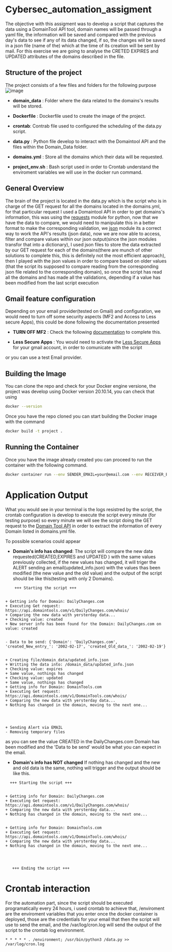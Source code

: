 # Cybersec_automation_assigment

The objective with this assigment was to develop a script that captures the data using a DomainTool API tool, domain names will be passed through a yaml file, 
the information will be saved and compared with the previous day's data to see if any of its data changed, if so, 
the changes will be saved in a json file (name of the) which at the time of its creation will be sent by mail. 
For this exercise we are going to analyse the CRETED EXPIRES and UPDATED attributes of the domains described in the file.


## Structure of the project
The project consists of a few files and folders for the following purpose
![image](https://user-images.githubusercontent.com/8351858/165890299-23852d24-6cb9-4f9e-a17e-1864f38e230a.png)

* **domain_data** : Folder where the data related to the domains's results will be stored.

* **Dockerfile** : Dockerfile used to create the image of the project.

* **crontab**: Contrab file used to configured the scheduling of the  data.py script.

* **data.py** : Python file develop to interact with the Domaintool API and the files within the Domain_Data folder.

* **domains.yml** : Store all the domains which their data will be requested.

* **project_env.sh** : Bash script used in order to Crontab understand the enviroment variables we will use in the docker run command.

## General Overview

The brain of the project is located in the data.py which is the script who is in charge of the GET request for all the domains located in the domains.yml, for that particular request I used a Domaintool API in order to get domains's information, this was using the [requests](https://docs.python-requests.org/en/latest/) module for python, now that we have the data to compare, we would need to manipulate this in a better format to make the corresponding validation, we [json](https://docs.python.org/3/library/json.html) module its a correct way to work the API's results (json data), now we are now able to access, filter and compare values within our json output(since the json modules transfor that into a dictionary), I used json files to store the data extracted by our GET request for each of the domains(there are munch of other solutions to complete this, this is definitely not the most efficient approach), then I played with the json values in order to compare based on older values (that the script its supposed to compare reading from the corresponding json file related to the corresponding domain), so once the script has read all the domains and has made all the validations, depending if a value has been modified from the last script execution

## Gmail feature configuration
Depending on your email provider(tested on Gmail) and configuration, we would need to turn off some security aspects (MF2 and Access to Less secure Apps), this could be done following the documentation presented
* **TURN OFF MF2** : Check the following [documentation](https://support.google.com/accounts/answer/1064203?hl=es-419&co=GENIE.Platform%3DDesktop&oco=0) to complete this.

* **Less Secure Apps** : You would need to activate the [Less Secure Apps](https://www.google.com/settings/security/lesssecureapps) for your gmail account, in order to comunicate with the script

or you can use a test Email provider.

## Building the Image
You can clone the repo and check for your Docker engine versione, the project was develop using Docker version 20.10.14, you can check that using
```bash
docker --version
```

Once you have the repo cloned you can start building the Docker image with the command

```bash
docker build -t project .
```

## Running the Container

Once you have the image already created you can proceed to run the container with the following command.
```bash
docker container run --env SENDER_EMAIL=your@email.com --env RECEIVER_EMAIL=your@email.com  --env SENDER_PASSWORD=yourpassoword project:latest 
```


# Application Output 
What you would see in your terminal is the logs resistred by the script, the crontab configuration is develop to execute the script every minute (for testing purpose)
so every minute we will see the script doing the GET request to the [Domain Tool API](https://www.domaintools.com/resources/api-documentation) in order to extract the information of every Domain listed in domains.yml file.

To possible scenarios could appear
* **Domain's info has changed**: The script will compare the new data requested(CREATED,EXPIRES and UPDATED ) with the same values previously collected, if the new values has changed, it will triger the ALERT sending an email(updated_info.json) with the values thas been modified (the new value and the old value) and the output of the script should be like this(testing with only 2 Domains).

```
    +++ Starting the script +++


+ Getting info for Domain: DailyChanges.com
+ Executing Get request: https://api.domaintools.com/v1/DailyChanges.com/whois/
+ Comparing the new data with yersterday data...
+ Checking value: created
+ New server info has been found for the Domain: DailyChanges.com on value: created


- Data to be send: {'Domain': 'DailyChanges.com', 'created_New_entry_': '2002-02-17', 'created_Old_data_': '2002-02-19'}


+ Creating file/domain_data/updated_info.json
+ Writting the data into: /domain_data/updated_info.json
+ Checking value: expires
+ Same value, nothings has changed
+ Checking value: updated
+ Same value, nothings has changed
+ Getting info for Domain: DomainTools.com
+ Executing Get request: https://api.domaintools.com/v1/DomainTools.com/whois/
+ Comparing the new data with yersterday data...
+ Nothing has changed in the domain, moving to the next one...




+ Sending Alert via EMAIL
- Removing temporary files
```
  as you can see the value CREATED in the DailyChanges.com Domain has been modified and the 'Data to be send' would be what you can expect in the email.

* **Domain's info has NOT changed** If nothing has changed and the new and old data is the same, nothing will trigger and the output should be like this.
```
  +++ Starting the script +++


+ Getting info for Domain: DailyChanges.com
+ Executing Get request: https://api.domaintools.com/v1/DailyChanges.com/whois/
+ Comparing the new data with yersterday data...
+ Nothing has changed in the domain, moving to the next one...


+ Getting info for Domain: DomainTools.com
+ Executing Get request: https://api.domaintools.com/v1/DomainTools.com/whois/
+ Comparing the new data with yersterday data...
+ Nothing has changed in the domain, moving to the next one...




   +++ Ending the script +++
```


# Crontab interaction
For the automation part, since the script should be executed programatically every 24 hours, i used crontab to achieve that, /enviroment are the enviroment variables that you enter once the docker container is deployed, those are the credentials for your email that then the script will use to send the email, and the /var/log/cron.log will send the output of the script to the crontab log environment.
```crontab
* * * * * . /environment; /usr/bin/python3 /data.py >> /var/log/cron.log
```
